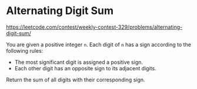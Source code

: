 # Alternating Digit Sum

https://leetcode.com/contest/weekly-contest-329/problems/alternating-digit-sum/

You are given a positive integer `n`. Each digit of `n` has a sign according to the following rules:

- The most significant digit is assigned a positive sign.
- Each other digit has an opposite sign to its adjacent digits.

Return the sum of all digits with their corresponding sign.
